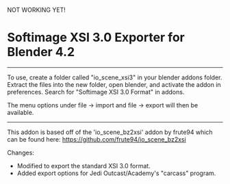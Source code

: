 NOT WORKING YET!

# Softimage XSI 3.0 Exporter for Blender 4.2

--------------------------------

To use, create a folder called "io_scene_xsi3" in your blender addons folder.
Extract the files into the new folder, open blender, and activate the addon in preferences.
Search for "Softimage XSI 3.0 Format" in addons.

The menu options under file -> import and file -> export will then be available.

--------------------------------

This addon is based off of the 'io_scene_bz2xsi' addon by frute94 which can be found here:
https://github.com/frute94/io_scene_bz2xsi

Changes:
- Modified to export the standard XSI 3.0 format.
- Added export options for Jedi Outcast/Academy's "carcass" program.

